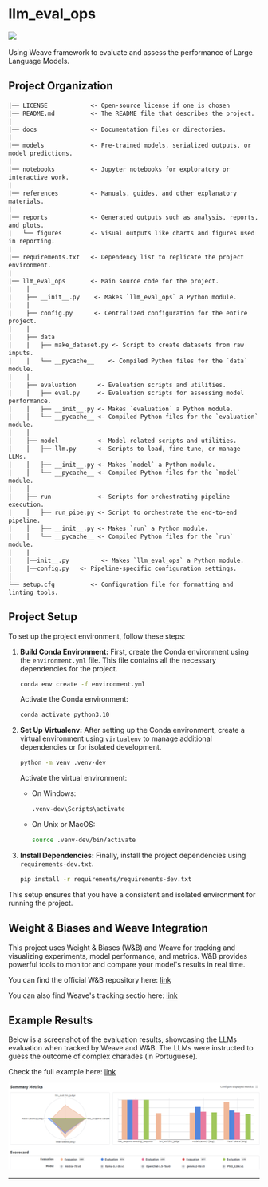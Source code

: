 # llm_eval_ops

<a target="_blank" href="https://cookiecutter-data-science.drivendata.org/">
    <img src="https://img.shields.io/badge/CCDS-Project%20template-328F97?logo=cookiecutter" />
</a>

Using Weave framework to evaluate and assess the performance of Large Language Models.

## Project Organization

```
|── LICENSE            <- Open-source license if one is chosen
|── README.md          <- The README file that describes the project.
|
|── docs               <- Documentation files or directories.
|
|── models             <- Pre-trained models, serialized outputs, or model predictions.
|
|── notebooks          <- Jupyter notebooks for exploratory or interactive work.
|
|── references         <- Manuals, guides, and other explanatory materials.
|
|── reports            <- Generated outputs such as analysis, reports, and plots.
|   └── figures        <- Visual outputs like charts and figures used in reporting.
|
|── requirements.txt   <- Dependency list to replicate the project environment.
|
|── llm_eval_ops       <- Main source code for the project.
|    │
|    ├── __init__.py    <- Makes `llm_eval_ops` a Python module.
|    │
|    ├── config.py      <- Centralized configuration for the entire project.
|    │
|    ├── data
|    │   ├── make_dataset.py <- Script to create datasets from raw inputs.
|    │   └── __pycache__    <- Compiled Python files for the `data` module.
|    │
|    ├── evaluation      <- Evaluation scripts and utilities.
|    │   ├── eval.py     <- Evaluation scripts for assessing model performance.
|    │   ├── __init__.py <- Makes `evaluation` a Python module.
|    │   └── __pycache__ <- Compiled Python files for the `evaluation` module.
|    │
|    ├── model           <- Model-related scripts and utilities.
|    │   ├── llm.py      <- Scripts to load, fine-tune, or manage LLMs.
|    │   ├── __init__.py <- Makes `model` a Python module.
|    │   └── __pycache__ <- Compiled Python files for the `model` module.
|    │
|    ├── run             <- Scripts for orchestrating pipeline execution.
|    │   ├── run_pipe.py <- Script to orchestrate the end-to-end pipeline.
|    │   ├── __init__.py <- Makes `run` a Python module.
|    │   └── __pycache__ <- Compiled Python files for the `run` module.
|    |
|    │──init__.py         <- Makes `llm_eval_ops` a Python module.
|    |──config.py   <- Pipeline-specific configuration settings.
│
└── setup.cfg          <- Configuration file for formatting and linting tools.
```

## Project Setup

To set up the project environment, follow these steps:

1. **Build Conda Environment:**
   First, create the Conda environment using the `environment.yml` file. This file contains all the necessary dependencies for the project.

   ```bash
   conda env create -f environment.yml
   ```

   Activate the Conda environment:

   ```bash
   conda activate python3.10
   ```

2. **Set Up Virtualenv:**
   After setting up the Conda environment, create a virtual environment using `virtualenv` to manage additional dependencies or for isolated development.

   ```bash
   python -m venv .venv-dev
   ```

   Activate the virtual environment:

   - On Windows:

     ```bash
     .venv-dev\Scripts\activate
     ```

   - On Unix or MacOS:

     ```bash
     source .venv-dev/bin/activate
     ```

3. **Install Dependencies:**
   Finally, install the project dependencies using `requirements-dev.txt`.

   ```bash
   pip install -r requirements/requirements-dev.txt
   ```

This setup ensures that you have a consistent and isolated environment for running the project.


## Weight & Biases and Weave Integration
This project uses Weight & Biases (W&B) and Weave for tracking and visualizing experiments, model performance, and metrics. W&B provides powerful tools to monitor and compare your model's results in real time.

You can find the official W&B repository here: [link](https://wandb.ai/matiaspedro97/llm_logical_eval)

You can also find Weave's tracking sectio here: [link](https://wandb.ai/matiaspedro97/llm_logical_eval/weave)


## Example Results
Below is a screenshot of the evaluation results, showcasing the LLMs evaluation when tracked by Weave and W&B. The LLMs were instructed to guess the outcome of complex charades (in Portuguese).

Check the full example here: [link](https://wandb.ai/matiaspedro97/llm_logical_eval/weave/compare-evaluations?evaluationCallIds=%5B%220193a7e0-2799-7b00-97d0-cf9e67131989%22%2C%220193a7de-ece6-7753-b3fe-fecf9551cc91%22%2C%220193a7de-7266-79f2-b816-d990fe571077%22%2C%220193a7dd-4933-7130-81fe-3918235ca204%22%2C%220193a7db-cac7-71a1-85d9-1bac3cb0d23e%22%5D&metrics=%7B%22has_response.existing_response%22%3Atrue%2C%22correct_response.correct_response%22%3Atrue%2C%22llm_eval.llm_judge%22%3Atrue%2C%22Model+Latency+%28avg%29%22%3Atrue%2C%22Total+Tokens+%28avg%29%22%3Atrue%7D)


![screenshot](reports/figures/performance_viz_llm.png)


--------

